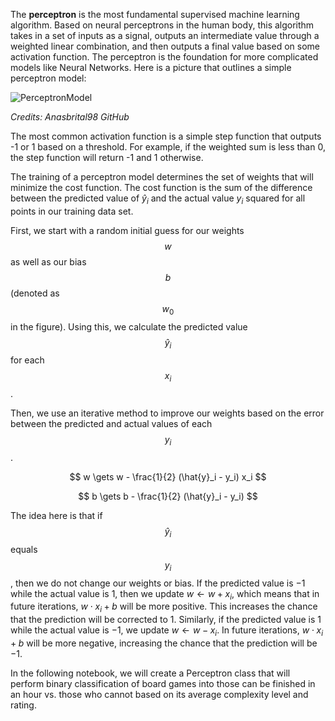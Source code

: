 The **perceptron** is the most fundamental supervised machine learning algorithm. Based on neural perceptrons in the human body, this algorithm takes in a set of inputs as a signal, outputs an intermediate value through a weighted linear combination, and then outputs a final value based on some activation function. The perceptron is the foundation for more complicated models like Neural Networks. Here is a picture that outlines a simple perceptron model:

![PerceptronModel](https://anasbrital98.github.io/assets/img/14/Perceptron.png)

*Credits: Anasbrital98 GitHub*

The most common activation function is a simple step function that outputs -1 or 1 based on a threshold. For example, if the weighted sum is less than 0, the step function will return -1 and 1 otherwise.

The training of a perceptron model determines the set of weights that will minimize the cost function. The cost function is the sum of the difference between the predicted value of $\hat{y}_i$ and the actual value $y_i$ squared for all points in our training data set.

First, we start with a random initial guess for our weights $$w$$ as well as our bias $$b$$ (denoted as $$w_0$$ in the figure). Using this, we calculate the predicted value $$\hat{y}_i$$ for each $$x_i$$.

Then, we use an iterative method to improve our weights based on the error between the predicted and actual values of each $$y_i$$. 

$$
 w \gets w - \frac{1}{2} (\hat{y}_i - y_i) x_i
$$

$$
 b \gets b - \frac{1}{2} (\hat{y}_i - y_i)
$$

The idea here is that if $$\hat{y}_i$$ equals $$y_i$$, then we do not change our weights or bias. If the predicted value is $-1$ while the actual value is $1$, then we update $w \gets w + x_i$, which means that in future iterations, $w \cdot x_i + b$ will be more positive. This increases the chance that the prediction will be corrected to $1$. Similarly, if the predicted value is $1$ while the actual value is $-1$, we update $w \gets w - x_i$. In future iterations, $w \cdot x_i + b$ will be more negative, increasing the chance that the prediction will be $-1$.


In the following notebook, we will create a Perceptron class that will perform binary classification of board games into those can be finished in an hour vs. those who cannot based on its average complexity level and rating.
